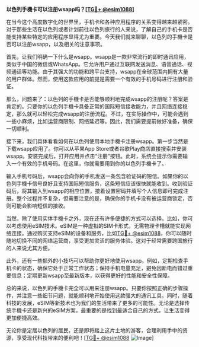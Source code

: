 **以色列手機卡可以注册wsapp吗？[[TG💪+ @esim1088](https://t.me/s/esim1088)]**

在当今这个高度数字化的世界里，手机卡和各种应用程序的关系变得越来越紧密。对于那些生活在以色列或者计划前往以色列旅行的人来说，了解自己的手机卡是否能支持某些特定的应用程序显得尤为重要。今天我们就来聊聊，以色列的手機卡是否可以注册wsapp，以及相关的注意事项。

首先，让我们明确一下什么是wsapp。wsapp是一款非常流行的即时通讯应用，类似于中国的微信或WhatsApp。它允许用户通过互联网发送消息、语音通话、视频通话等功能。由于其强大的功能和跨平台支持，wsapp在全球范围内拥有大量的用户群体。然而，使用这款应用的前提是需要一个有效的手机号码进行注册和验证。

那么，问题来了：以色列的手機卡是否能够顺利地完成wsapp的注册呢？答案是肯定的。只要你的以色列手機卡具备正常的国际短信接收能力，并且网络连接稳定，那么就可以轻松完成wsapp的注册流程。不过，在实际操作中，可能会遇到一些小麻烦，比如运营商限制、网络延迟等。因此，我们需要提前做好准备，确保一切顺利。

接下来，我们具体看看如何在以色列使用本地手機卡注册wsapp。第一步当然是下载wsapp应用了。你可以从苹果App Store或者谷歌Play商店直接搜索并安装wsapp。安装完成后，打开应用并点击“注册”按钮。此时，系统会提示你需要输入一个有效的手机号码。在这里，你就需要用到你的以色列手機卡了。

输入手机号码后，wsapp会向你的手机发送一条包含验证码的短信。如果你的以色列手機卡信号良好且支持国际短信服务，这条短信应该很快就能收到。收到验证码后，将其输入到wsapp的相应位置，接着设置密码并填写个人信息即可完成注册。整个过程并不复杂，但需要注意的是，确保你的手机卡没有被运营商锁定，否则可能会影响短信的接收。

当然，除了使用实体手機卡之外，现在还有许多便捷的方式可以选择。比如，你可以考虑使用eSIM技术。eSIM是一种虚拟的SIM卡形式，无需物理卡槽就能实现网络连接。通过购买支持eSIM的设备和服务，比如[TG💪+ @esim1088](https://t.me/s/esim1088)，你可以随时随地切换不同的网络运营商，享受更加灵活的服务体验。这对于经常需要跨国旅行的人来说尤其方便。

此外，还有一些额外的小技巧可以帮助你更好地使用wsapp。例如，定期检查手机卡的状态，确保它处于正常工作状态；保持手机电量充足，避免因断电而错过重要信息；定期更新wsapp至最新版本，以获得更好的性能和安全性保障。

总的来说，以色列的手機卡完全可以用来注册wsapp。只要你按照正确的步骤操作，并注意一些细节问题，就能顺利地开始使用这款强大的通讯工具。同时，随着科技的发展，eSIM等新技术也为我们的生活带来了更多的可能性。无论是选择传统手機卡还是新兴的eSIM方案，最重要的是找到最适合自己的方式，让生活变得更加便捷高效。

无论你是定居以色列的居民，还是即将踏上这片土地的游客，合理利用手中的资源，享受现代科技带来的便利吧！[[TG💪+ @esim1088](https://t.me/s/esim1088) ![Image](https://i.postimg.cc/4NQfJmqS/Snipaste-2025-05-13-00-14-12.png)]